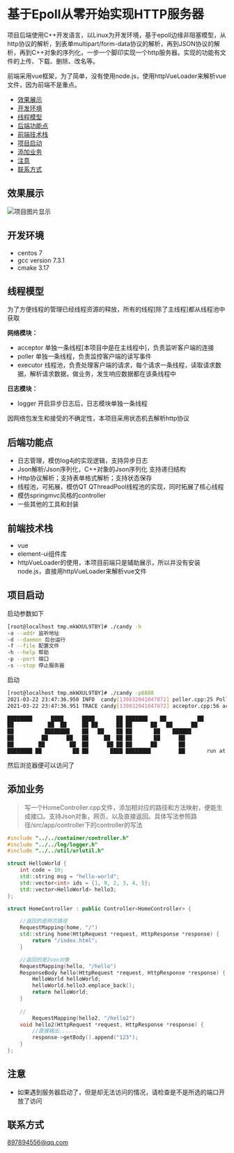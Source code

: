 # 基于Epoll从零开始实现HTTP服务器
项目后端使用C++开发语言，以Linux为开发环境，基于epoll边缘非阻塞模型，从http协议的解析，到表单multipart/form-data协议的解析，再到JSON协议的解析，再到C++对象的序列化，一步一个脚印实现一个http服务器。实现的功能有文件的上传、下载、删除、改名等。

前端采用vue框架，为了简单，没有使用node.js，使用httpVueLoader来解析vue文件，因为前端不是重点。

* [效果展示](#效果展示)
* [开发环境](#开发环境)
* [线程模型](#线程模型)
* [后端功能点](#后端功能点)
* [前端技术栈](#前端技术栈)
* [项目启动](#项目启动)
* [添加业务](#添加业务)
* [注意](#注意)
* [联系方式](#联系方式)

## 效果展示
![项目图片显示](https://img-blog.csdnimg.cn/2021032223384335.jpg?x-oss-process=image/watermark,type_ZmFuZ3poZW5naGVpdGk,shadow_10,text_aHR0cHM6Ly9ibG9nLmNzZG4ubmV0L3FxXzM5NTE5MDE0,size_16,color_FFFFFF,t_70#pic_center)

## 开发环境
- centos 7
- gcc version 7.3.1
- cmake 3.17

## 线程模型

为了方便线程的管理已经线程资源的释放，所有的线程[除了主线程]都从线程池中获取

**网络模块：**
-    acceptor 单独一条线程[本项目中是在主线程中]，负责监听客户端的连接
-    poller   单独一条线程，负责监控客户端的读写事件
-    executor 线程池，负责处理客户端的请求，每个请求一条线程，读取请求数据，解析请求数据，做业务，发生响应数据都在该条线程中

**日志模块：**
-    logger 开启异步日志后，日志模块单独一条线程
    

因网络包发生和接受的不确定性，本项目采用状态机去解析http协议
    

## 后端功能点
- 日志管理，模仿log4j的实现逻辑，支持异步日志
- Json解析/Json序列化，C++对象的Json序列化 支持递归结构
- Http协议解析；支持表单格式解析；支持状态保存
- 线程池，可拓展，模仿QT QThreadPool线程池的实现，同时拓展了核心线程
- 模仿springmvc风格的controller
- 一些其他的工具和封装

## 前端技术栈

- vue
- element-ui组件库
- httpVueLoader的使用，本项目前端只是辅助展示，所以并没有安装node.js，直接用httpVueLoader来解析vue文件

## 项目启动
启动参数如下
```bash
[root@localhost tmp.mkWXUL9TBY]# ./candy -h
-a --addr 监听地址
-d --daemon 后台运行
-f --file 配置文件
-h --help 帮助
-p --port 端口
-s --stop 停止服务器
```
启动

```bash
[root@localhost tmp.mkWXUL9TBY]# ./candy -p8888
2021-03-22 23:47:36.950 INFO  candy[139832041047872] poller.cpp:25 Poller >> epoll create success!!
2021-03-22 23:47:36.951 TRACE candy[139832041047872] acceptor.cpp:56 acceptAt >> 

████████      ████      ████       ██ ███████    ██          ██ 
██           ██  ██     ██ ██      ██ ██      ██   ██      ██   
██          ████████    ██   ██    ██ ██       ██    ██████     
██         ██      ██   ██     ██  ██ ██       ██      ██       
██        ██        ██  ██      ██ ██ ██      ██       ██       
████████ ██          ██ ██       ████ ████████         ██       run at http://0.0.0.0:8888

```
然后浏览器便可以访问了

## 添加业务
> 写一个HomeController.cpp文件，添加相对应的路径和方法映射，便能生成接口。支持Json对象，网页，以及直接返回。具体写法参照路径/src/app/controller下的controller的写法
```cpp
#include "../../container/controller.h"
#include "../../log/logger.h"
#include "../../util/urlutil.h"

struct HelloWorld {
    int code = 10;
    std::string msg = "hello-world";
    std::vector<int> ids = {1, 9, 2, 3, 4, 5};
    std::vector<HelloWorld> hello3;
};

struct HomeController : public Controller<HomeController> {

	//返回的是网页路径
    RequestMapping(home, "/")
    std::string home(HttpRequest *request, HttpResponse *response) {
        return "/index.html";
    }

	//返回的是Json对象
    RequestMapping(hello, "/hello")
    ResponseBody hello(HttpRequest *request, HttpResponse *response) {
        HelloWorld helloWorld;
        helloWorld.hello3.emplace_back();
        return helloWorld;
    }
	
	//
	    RequestMapping(hello2, "/hello2")
    void hello2(HttpRequest *request, HttpResponse *response) {
        //直接输出......
        response->getBody().append("123");
    }
};
```


## 注意
- 如果遇到服务器启动了，但是却无法访问的情况，请检查是不是所选的端口开放了访问

## 联系方式
897894556@qq.com
